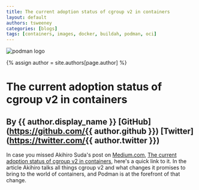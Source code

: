 ```yaml
---
title: The current adoption status of cgroup v2 in containers 
layout: default
authors: tsweeney 
categories: [blogs]
tags: [containers, images, docker, buildah, podman, oci]
---
```

![podman logo](https://podman.io/images/podman.svg)

{% assign author = site.authors[page.author] %}

# The current adoption status of cgroup v2 in containers 
## By {{ author.display_name }} [GitHub](https://github.com/{{ author.github }}) [Twitter](https://twitter.com/{{ author.twitter }})

In case you missed Akihiro Suda's post on [Medium.com](https://medium.com/), [The current adoption status of cgroup v2 in containers](https://medium.com/nttlabs/cgroup-v2-596d035be4d7), here's a quick link to it.  In the article Akihiro talks all things cgroup v2 and what changes it promises to bring to the world of containers, and Podman is at the forefront of that change.
